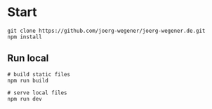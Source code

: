 # Start

```
git clone https://github.com/joerg-wegener/joerg-wegener.de.git
npm install
```

## Run local
```
# build static files
npm run build

# serve local files
npm run dev
````
